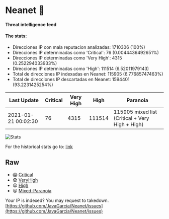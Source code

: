 # Neanet :hocho:
#### Threat intelligence feed
#### The stats:

- Direcciones IP con mala reputacion analizadas: 1710306 (100%)
- Direcciones IP determinadas como 'Critical':  76 (0.0044436492651%)
- Direcciones IP determinadas como 'Very High':  4315 (0.252294033933%)
- Direcciones IP determinadas como 'High':  111514 (6.52011979143)
- Total de direcciones IP indexadas en Neanet:  115905 (6.77685747463%)
- Total de direcciones IP descartadas en Neanet:  1594401 (93.2231425254%)

| Last Update | Critical | Very High | High | Paranoia |
| --- | --- | --- | --- | --- |
| 2021-01-21 00:02:30 | 76 | 4315 | 111514 | 115905 mixed list (Critical + Very High + High)|

![Stats](https://docs.google.com/spreadsheets/d/e/2PACX-1vSnaNMIXVabIpDJjufMlzH7poXnshF3mgd8Is1g9ytUEzVsP5my4Trn8f-xkoLLQ38xpL3HtmUexLo6/pubchart?oid=501124687&format=image)

For the historical stats go to: [link](/stats.csv)
## Raw
- :scream: [Critical](https://raw.githubusercontent.com/JavaGarcia/Neanet/master/blacklists/neanet_critical.txt)
- :fearful: [VeryHigh](https://raw.githubusercontent.com/JavaGarcia/Neanet/master/blacklists/neanet_veryHigh.txtt)
- :frowning: [High](https://raw.githubusercontent.com/JavaGarcia/Neanet/master/blacklists/neanet_high.txt)
- :dizzy_face: [Mixed-Paranoia](https://raw.githubusercontent.com/JavaGarcia/Neanet/master/blacklists/neanet_all.txt)


Your IP is indexed? You may request to takedown. [https://github.com/JavaGarcia/Neanet/issues](https://github.com/JavaGarcia/Neanet/issues)





























































































































































































































































































































































































































































































































































































































































































































































































































































































































































































































































































































































































































































































































































































































































































































































































































































































































































































































































































































































































































































































































































































































































































































































































































































































































































































































































































































































































































































































































































































































































































































































































































































































































































































































































































































































































































































































































































































